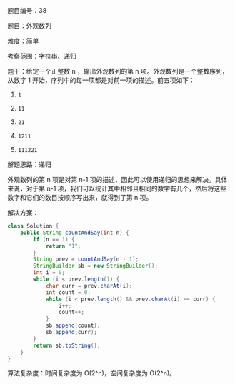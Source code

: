 题目编号：38

题目：外观数列

难度：简单

考察范围：字符串、递归

题干：给定一个正整数 n ，输出外观数列的第 n 项。外观数列是一个整数序列，从数字 1 开始，序列中的每一项都是对前一项的描述。前五项如下：

1.     1
2.     11
3.     21
4.     1211
5.     111221

解题思路：递归

外观数列的第 n 项是对第 n-1 项的描述，因此可以使用递归的思想来解决。具体来说，对于第 n-1 项，我们可以统计其中相邻且相同的数字有几个，然后将这些数字和它们的数目按顺序写出来，就得到了第 n 项。

解决方案：

```java
class Solution {
    public String countAndSay(int n) {
        if (n == 1) {
            return "1";
        }
        String prev = countAndSay(n - 1);
        StringBuilder sb = new StringBuilder();
        int i = 0;
        while (i < prev.length()) {
            char curr = prev.charAt(i);
            int count = 0;
            while (i < prev.length() && prev.charAt(i) == curr) {
                i++;
                count++;
            }
            sb.append(count);
            sb.append(curr);
        }
        return sb.toString();
    }
}
```

算法复杂度：时间复杂度为 O(2^n)，空间复杂度为 O(2^n)。